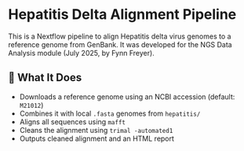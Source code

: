 # Hepatitis Delta Alignment Pipeline

This is a Nextflow pipeline to align Hepatitis delta virus genomes to a reference genome from GenBank. It was developed for the NGS Data Analysis module (July 2025, by Fynn Freyer).

## 🧬 What It Does

- Downloads a reference genome using an NCBI accession (default: `M21012`)
- Combines it with local `.fasta` genomes from `hepatitis/`
- Aligns all sequences using `mafft`
- Cleans the alignment using `trimal -automated1`
- Outputs cleaned alignment and an HTML report
